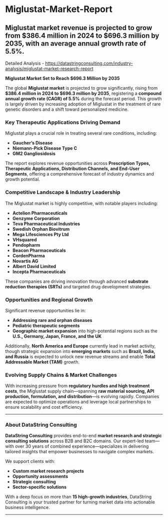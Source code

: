 # Miglustat-Market-Report
Miglustat market revenue is projected to grow from $386.4 million in 2024 to $696.3 million by 2035, with an average annual growth rate of 5.5%.
---

Detailed Analysis - https://datastringconsulting.com/industry-analysis/miglustat-market-research-report

**Miglustat Market Set to Reach $696.3 Million by 2035**

The global **Miglustat market** is projected to grow significantly, rising from **$386.4 million in 2024 to $696.3 million by 2035**, registering a **compound annual growth rate (CAGR) of 5.5%** during the forecast period. This growth is largely driven by increasing adoption of Miglustat in the treatment of rare genetic disorders and a shift toward personalized medicine.

### Key Therapeutic Applications Driving Demand

Miglustat plays a crucial role in treating several rare conditions, including:

- **Gaucher’s Disease**
- **Niemann-Pick Disease Type C**
- **GM2 Gangliosidosis**

The report explores revenue opportunities across **Prescription Types, Therapeutic Applications, Distribution Channels, and End-User Segments**, offering a comprehensive forecast of industry dynamics and growth potential.

### Competitive Landscape & Industry Leadership

The Miglustat market is highly competitive, with notable players including:

- **Actelion Pharmaceuticals**
- **Genzyme Corporation**
- **Teva Pharmaceutical Industries**
- **Swedish Orphan Biovitrum**
- **Mega Lifesciences Pty Ltd**
- **VHsquared**
- **Pendopharm**
- **Beacon Pharmaceuticals**
- **CordenPharma**
- **Novartis AG**
- **Albert David Limited**
- **Incepta Pharmaceuticals**

These companies are driving innovation through advanced **substrate reduction therapies (SRTs)** and targeted drug development strategies.

### Opportunities and Regional Growth

Significant revenue opportunities lie in:

- **Addressing rare and orphan diseases**
- **Pediatric therapeutic segments**
- **Geographic market expansion** into high-potential regions such as the **U.S., Germany, Japan, France, and the UK**

Additionally, **North America and Europe** currently lead in market activity, though strategic expansion into **emerging markets** such as **Brazil, India, and Russia** is expected to unlock new revenue streams and enable **Total Addressable Market (TAM)** growth.

### Evolving Supply Chains & Market Challenges

With increasing pressure from **regulatory hurdles and high treatment costs**, the Miglustat supply chain—spanning **raw material sourcing, API production, formulation, and distribution**—is evolving rapidly. Companies are expected to optimize operations and leverage local partnerships to ensure scalability and cost efficiency.

---

### About DataString Consulting

**DataString Consulting** provides end-to-end **market research and strategic consulting solutions** across B2B and B2C domains. Our expert-led team—with over 30 years of combined experience—specializes in delivering tailored insights that empower businesses to navigate complex markets.

We support clients with:

- **Custom market research projects**
- **Opportunity assessments**
- **Strategic consulting**
- **Sector-specific solutions**

With a deep focus on more than **15 high-growth industries**, DataString Consulting is your trusted partner for turning market data into actionable business intelligence.

---
